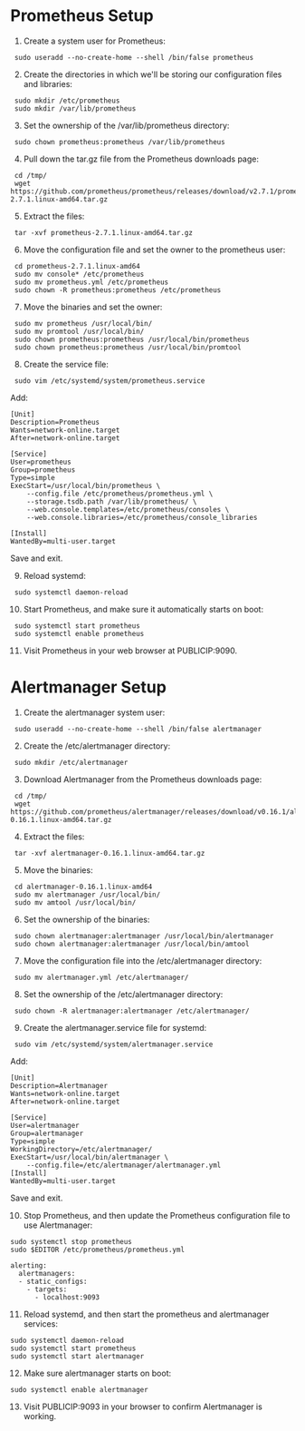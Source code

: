 # Prometheus Setup
1. Create a system user for Prometheus:
```
 sudo useradd --no-create-home --shell /bin/false prometheus
``` 
2. Create the directories in which we'll be storing our configuration files and libraries:
```
 sudo mkdir /etc/prometheus
 sudo mkdir /var/lib/prometheus
```
3. Set the ownership of the /var/lib/prometheus directory:
```
 sudo chown prometheus:prometheus /var/lib/prometheus
```
4. Pull down the tar.gz file from the Prometheus downloads page:
```
 cd /tmp/
 wget https://github.com/prometheus/prometheus/releases/download/v2.7.1/prometheus-2.7.1.linux-amd64.tar.gz
``` 
5. Extract the files:
```
 tar -xvf prometheus-2.7.1.linux-amd64.tar.gz
```
6. Move the configuration file and set the owner to the prometheus user:
```
 cd prometheus-2.7.1.linux-amd64
 sudo mv console* /etc/prometheus
 sudo mv prometheus.yml /etc/prometheus
 sudo chown -R prometheus:prometheus /etc/prometheus
``` 
7. Move the binaries and set the owner:
```
 sudo mv prometheus /usr/local/bin/
 sudo mv promtool /usr/local/bin/
 sudo chown prometheus:prometheus /usr/local/bin/prometheus
 sudo chown prometheus:prometheus /usr/local/bin/promtool
``` 
8. Create the service file:
```
 sudo vim /etc/systemd/system/prometheus.service
``` 
Add:
```
[Unit]
Description=Prometheus
Wants=network-online.target
After=network-online.target

[Service]
User=prometheus
Group=prometheus
Type=simple
ExecStart=/usr/local/bin/prometheus \
    --config.file /etc/prometheus/prometheus.yml \
    --storage.tsdb.path /var/lib/prometheus/ \
    --web.console.templates=/etc/prometheus/consoles \
    --web.console.libraries=/etc/prometheus/console_libraries

[Install]
WantedBy=multi-user.target
```
Save and exit.

9. Reload systemd:
```
 sudo systemctl daemon-reload
``` 
10. Start Prometheus, and make sure it automatically starts on boot:
```
 sudo systemctl start prometheus
 sudo systemctl enable prometheus
``` 
11. Visit Prometheus in your web browser at PUBLICIP:9090.

# Alertmanager Setup

1. Create the alertmanager system user:
```
 sudo useradd --no-create-home --shell /bin/false alertmanager
``` 
2. Create the /etc/alertmanager directory:
```
 sudo mkdir /etc/alertmanager
```
3. Download Alertmanager from the Prometheus downloads page:
```
 cd /tmp/
 wget https://github.com/prometheus/alertmanager/releases/download/v0.16.1/alertmanager-0.16.1.linux-amd64.tar.gz
``` 
4. Extract the files:
```
 tar -xvf alertmanager-0.16.1.linux-amd64.tar.gz
``` 
5. Move the binaries:
```
 cd alertmanager-0.16.1.linux-amd64
 sudo mv alertmanager /usr/local/bin/
 sudo mv amtool /usr/local/bin/
``` 
6. Set the ownership of the binaries:
```
 sudo chown alertmanager:alertmanager /usr/local/bin/alertmanager
 sudo chown alertmanager:alertmanager /usr/local/bin/amtool
``` 
7. Move the configuration file into the /etc/alertmanager directory:
```
 sudo mv alertmanager.yml /etc/alertmanager/
``` 
8. Set the ownership of the /etc/alertmanager directory:
```
 sudo chown -R alertmanager:alertmanager /etc/alertmanager/
``` 
9. Create the alertmanager.service file for systemd:
```
 sudo vim /etc/systemd/system/alertmanager.service
``` 
Add:
```
[Unit]
Description=Alertmanager
Wants=network-online.target
After=network-online.target

[Service]
User=alertmanager
Group=alertmanager
Type=simple
WorkingDirectory=/etc/alertmanager/
ExecStart=/usr/local/bin/alertmanager \
    --config.file=/etc/alertmanager/alertmanager.yml
[Install]
WantedBy=multi-user.target
```
Save and exit.

10. Stop Prometheus, and then update the Prometheus configuration file to use Alertmanager:
```
sudo systemctl stop prometheus
sudo $EDITOR /etc/prometheus/prometheus.yml

alerting:
  alertmanagers:
  - static_configs:
    - targets:
      - localhost:9093
```      
11. Reload systemd, and then start the prometheus and alertmanager services:
```
sudo systemctl daemon-reload
sudo systemctl start prometheus
sudo systemctl start alertmanager
```
12. Make sure alertmanager starts on boot:
```
sudo systemctl enable alertmanager
```
13. Visit PUBLICIP:9093 in your browser to confirm Alertmanager is working.
